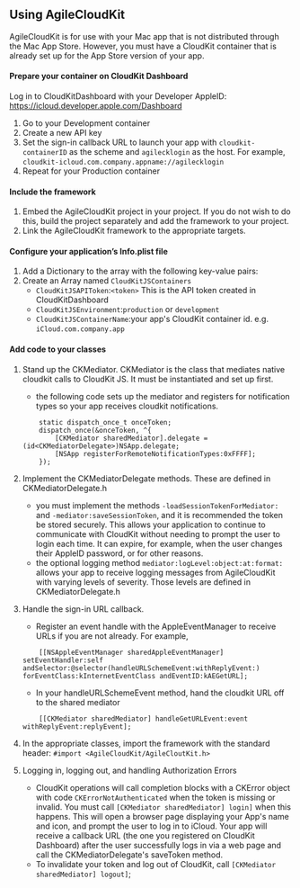 ## Using AgileCloudKit

AgileCloudKit is for use with your Mac app that is not distributed through the Mac App Store. However, you must have a CloudKit container that is already set up for the App Store version of your app.

#### Prepare your container on CloudKit Dashboard

Log in to CloudKitDashboard with your Developer AppleID: https://icloud.developer.apple.com/Dashboard

1. Go to your Development container
1. Create a new API key
1. Set the sign-in callback URL to launch your app with `cloudkit-containerID` as the scheme and `agilecklogin` as the host. For example, `cloudkit-icloud.com.company.appname://agilecklogin` 
1. Repeat for your Production container

#### Include the framework

1. Embed the AgileCloudKit project in your project. If you do not wish to do this, build the project separately and add the framework to your project.
1. Link the AgileCloudKit framework to the appropriate targets.

#### Configure your application’s Info.plist file

1. Add a Dictionary to the array with the following key-value pairs:
1. Create an Array named `CloudKitJSContainers`
	- `CloudKitJSAPIToken`:`<token>` This is the API token created in CloudKitDashboard
	- `CloudKitJSEnvironment`:`production` or `development`
	- `CloudKitJSContainerName`:your app's CloudKit container id. e.g. `iCloud.com.company.app`

#### Add code to your classes

1. Stand up the CKMediator. CKMediator is the class that mediates native cloudkit calls to CloudKit JS. It must be instantiated and set up first.

	- the following code sets up the mediator and registers for notification types so your app receives cloudkit notifications.
	```
		static dispatch_once_t onceToken;
		dispatch_once(&onceToken, ^{
			[CKMediator sharedMediator].delegate = (id<CKMediatorDelegate>)NSApp.delegate;
			[NSApp registerForRemoteNotificationTypes:0xFFFF];
		});
	```
		
1. Implement the CKMediatorDelegate methods. These are defined in CKMediatorDelegate.h
	- you must implement the methods `-loadSessionTokenForMediator:` and `-mediator:saveSessionToken`, and it is recommended the token be stored securely. This allows your application to continue to communicate with CloudKit without needing to prompt the user to login each time. It can expire, for example, when the user changes their AppleID password, or for other reasons.
	- the optional logging method `mediator:logLevel:object:at:format:` allows your app to receive logging messages from AgileCloudKit with varying levels of severity. Those levels are defined in CKMediatorDelegate.h
	
1. Handle the sign-in URL callback.

	- Register an event handle with the AppleEventManager to receive URLs if you are not already. For example,
	```
		[[NSAppleEventManager sharedAppleEventManager] setEventHandler:self andSelector:@selector(handleURLSchemeEvent:withReplyEvent:) forEventClass:kInternetEventClass andEventID:kAEGetURL];
	```
	- In your handleURLSchemeEvent method, hand the cloudkit URL off to the shared mediator
	```
		[[CKMediator sharedMediator] handleGetURLEvent:event withReplyEvent:replyEvent];
	```

1. In the appropriate classes, import the framework with the standard header: `#import <AgileCloudKit/AgileCloutKit.h>`

1. Logging in, logging out, and handling Authorization Errors

	- CloudKit operations will call completion blocks with a CKError object with code `CKErrorNotAuthenticated` when the token is missing or invalid. You must call `[CKMediator sharedMediator] login]` when this happens. This will open a browser page displaying your App's name and icon, and prompt the user to log in to iCloud. Your app will receive a callback URL (the one you registered on CloudKit Dashboard) after the user successfully logs in via a web page and call the CKMediatorDelegate's saveToken method.
	- To invalidate your token and log out of CloudKit, call `[CKMediator sharedMediator] logout]`;

